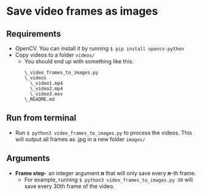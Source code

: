 # Save video frames as images

## Requirements
- OpenCV. You can install it by running `$ pip install opencv-python`
- Copy videos to a folder `videos/`
  - You should end up with something like this:
    ```
    \_video_frames_to_images.py
    \_videos
      \_video1.mp4
      \_video2.mp4
      \_video3.mov
    \_README.md
    ```
## Run from terminal
- Run `$ python3 video_frames_to_images.py` to process the videos. This will output all frames as .jpg in a new folder `images/`

## Arguments
- **Frame step**- an integer argument ***n*** that will only save every ***n***-th frame.
  - For example, running `$ python3 video_frames_to_images.py 30` will save every 30th frame of the video.
